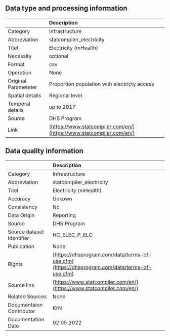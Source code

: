 ## Data type and processing information 

|                      | Description                                                          |
|:---------------------|:---------------------------------------------------------------------|
| Category             | Infrastructure                                                       |
| Abbreviation         | statcompiler_electricity                                             |
| Titel                | Electricity (mHealth)                                                |
| Necessity            | optional                                                             |
| Format               | csv                                                                  |
| Operation            | None                                                                 |
| Original Parameteter | Proportion population with electricty access                         |
| Spatial details      | Regional level                                                       |
| Temporal details     | up to 2017                                                           |
| Source               | DHS Program                                                          |
| Link                 | [https://www.statcompiler.com/en/](https://www.statcompiler.com/en/) |

## Data quality information 

|                           | Description                                                                                  |
|:--------------------------|:---------------------------------------------------------------------------------------------|
| Category                  | Infrastructure                                                                               |
| Abbreviation              | statcompiler_electricity                                                                     |
| Titel                     | Electricity (mHealth)                                                                        |
| Accuracy                  | Unkown                                                                                       |
| Consistency               | No                                                                                           |
| Data Origin               | Reporting                                                                                    |
| Source                    | DHS Program                                                                                  |
| Source dataset Identifier | HC_ELEC_P_ELC                                                                                |
| Publication               | None                                                                                         |
| Rights                    | [https://dhsprogram.com/data/terms-of-use.cfm](https://dhsprogram.com/data/terms-of-use.cfm) |
| Source link               | [https://www.statcompiler.com/en/](https://www.statcompiler.com/en/)                         |
| Related Sources           | None                                                                                         |
| Documentaion Contributor  | KrN                                                                                          |
| Documentation Date        | 02.05.2022                                                                                   |